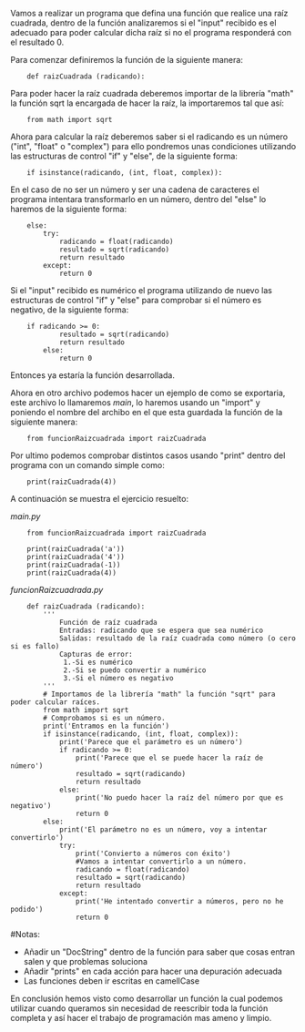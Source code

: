 Vamos a realizar un programa que defina una función que realice una raíz cuadrada, dentro de la función analizaremos si el "input" recibido es el adecuado para poder calcular dicha raíz si no el programa responderá con el resultado 0.

Para comenzar definiremos la función de la siguiente manera:

```
    def raizCuadrada (radicando):
```

Para poder hacer la raíz cuadrada deberemos importar de la librería "math" la función sqrt la encargada de hacer la raíz, la importaremos tal que así:

```
    from math import sqrt
```

Ahora para calcular la raíz deberemos saber si el radicando es un número ("int", "float" o "complex") para ello pondremos unas condiciones utilizando las estructuras de control "if" y "else", de la siguiente forma:

```
    if isinstance(radicando, (int, float, complex)):
```

En el caso de no ser un número y ser una cadena de caracteres el programa intentara transformarlo en un número, dentro del "else" lo haremos de la siguiente forma:

```
    else:
        try:
            radicando = float(radicando)
            resultado = sqrt(radicando)
            return resultado
        except:
            return 0
```

Si el "input" recibido es numérico el programa utilizando de nuevo las estructuras de control "if" y "else" para comprobar si el número es negativo, de la siguiente forma:

```
    if radicando >= 0:
            resultado = sqrt(radicando)
            return resultado
        else:
            return 0
```

Entonces ya estaría la función desarrollada.

Ahora en otro archivo podemos hacer un ejemplo de como se exportaria, este archivo lo llamaremos _main_, lo haremos usando un "import" y poniendo el nombre del archibo en el que esta guardada la función de la siguiente manera:

```
    from funcionRaizcuadrada import raizCuadrada
```
Por ultimo podemos comprobar distintos casos usando "print" dentro del programa con un comando simple como:

```
    print(raizCuadrada(4))
```

A continuación se muestra el ejercicio resuelto:

_main.py_
```
    from funcionRaizcuadrada import raizCuadrada

    print(raizCuadrada('a'))
    print(raizCuadrada('4'))
    print(raizCuadrada(-1))
    print(raizCuadrada(4))
```
_funcionRaizcuadrada.py_
```
    def raizCuadrada (radicando):
        '''
            Función de raíz cuadrada
            Entradas: radicando que se espera que sea numérico
            Salidas: resultado de la raíz cuadrada como número (o cero si es fallo)
            Capturas de error:
             1.-Si es numérico
             2.-Si se puedo convertir a numérico
             3.-Si el número es negativo
        '''
        # Importamos de la librería "math" la función "sqrt" para poder calcular raíces.
        from math import sqrt
        # Comprobamos si es un número.
        print('Entramos en la función')
        if isinstance(radicando, (int, float, complex)):
            print('Parece que el parámetro es un número')
            if radicando >= 0:
                print('Parece que el se puede hacer la raíz de número')
                resultado = sqrt(radicando)
                return resultado
            else:
                print('No puedo hacer la raíz del número por que es negativo')
                return 0
        else:
            print('El parámetro no es un número, voy a intentar convertirlo') 
            try:
                print('Convierto a números con éxito')
                #Vamos a intentar convertirlo a un número.
                radicando = float(radicando)
                resultado = sqrt(radicando)
                return resultado
            except:
                print('He intentado convertir a números, pero no he podido')
                return 0
```

#Notas:
- Añadir un "DocString" dentro de la función para saber que cosas entran salen y que problemas soluciona
- Añadir "prints" en cada acción para hacer una depuración adecuada
- Las funciones deben ir escritas en camellCase

En conclusión hemos visto como desarrollar un función la cual podemos utilizar cuando queramos sin necesidad de reescribir toda la función completa y así hacer el trabajo de programación mas ameno y limpio.
